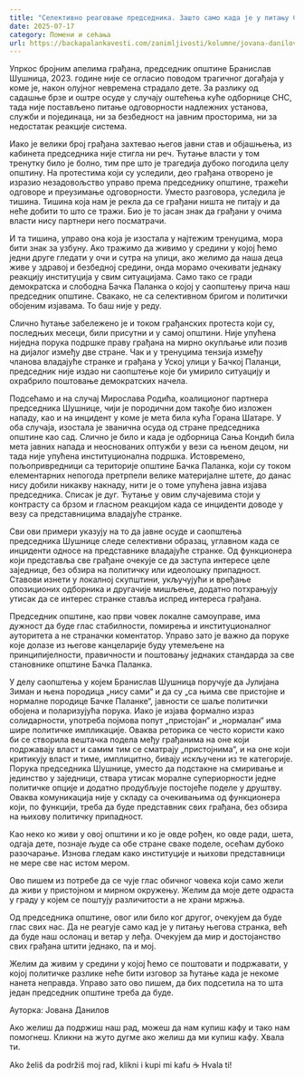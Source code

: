 ```yaml
---
title: "Селективно реаговање председника. Зашто само када је у питању СНС?"
date: 2025-07-17
category: Помени и сећања
url: https://backapalankavesti.com/zanimljivosti/kolumne/jovana-danilov-kolumna/selektivno-reagovanje-predsednika-opstine/
---
```


Упркос бројним апелима грађана, председник општине Бранислав Шушница, 2023. године није се огласио поводом трагичног догађаја у коме је, након олујног невремена страдало дете. За разлику од садашње брзе и оштре осуде у случају оштећења куће одборнице СНС, тада није постављено питање одговорности надлежних установа, служби и појединаца, ни за безбедност на јавним просторима, ни за недостатак реакције система.

Иако је велики број грађана захтевао његов јавни став и објашњења, из кабинета председника није стигла ни реч. Ћутање власти у том тренутку било је болно, тим пре што је трагедија дубоко погодила целу општину. На протестима који су уследили, део грађана отворено је изразио незадовољство управо према председнику општине, тражећи одговоре и преузимање одговорности. Уместо разговора, уследила је тишина. Тишина која нам је рекла да се грађани ништа не питају и да неће добити то што се тражи. Био је то јасан знак да грађани у очима власти нису партнери него посматрачи.

И та тишина, управо она која је изостала у најтежим тренуцима, мора бити знак за узбуну. Ако тражимо да живимо у средини у којој ћемо једни друге гледати у очи и сутра на улици, ако желимо да наша деца живе у здравој и безбедној средини, онда морамо очекивати једнаку реакцију институција у свим ситуацијама. Само тако се гради демократска и слободна Бачка Паланка о којој у саопштењу прича наш председник општине. Свакако, не са селективном бригом и политички обојеним изјавама. То баш није у реду.

Слично ћутање забележено је и током грађанских протеста који су, последњих месеци, били присутни и у самој општини. Није упућена ниједна порука подршке праву грађана на мирно окупљање или позив на дијалог између две стране. Чак и у тренуцима тензија између чланова владајуће странке и грађана у Уској улици у Бачкој Паланци, председник није издао ни саопштење које би умирило ситуацију и охрабрило поштовање демократских начела.

Подсећамо и на случај Мирослава Родића, коалиционог партнера председника Шушнице, чији је породични дом такође био изложен нападу, као и на инцидент у коме је мета била кућа Горана Шатаре. У оба случаја, изостала је званична осуда од стране председника општине као сад. Слично је било и када је одборница Сања Кондић била мета јавних напада и неоснованих оптужби у вези са њеном децом, ни тада није упућена институционална подршка. Истовремено, пољопривредници са територије општине Бачка Паланка, који су током елементарних непогода претрпели велике материјалне штете, до данас нису добили никакву накнаду, нити је о томе упућена јавна изјава председника. Списак је дуг. Ћутање у овим случајевима стоји у контрасту са брзом и гласном реакцијом када се инциденти доводе у везу са представницима владајуће странке.

Сви ови примери указују на то да јавне осуде и саопштења председника Шушнице следе селективни образац, углавном када се инциденти односе на представнике владајуће странке. Од функционера који представља све грађане очекује се да заступа интересе целе заједнице, без обзира на политичку или идеолошку припадност. Ставови изнети у локалној скупштини, укључујући и вређање опозиционих одборника и другачије мишљење, додатно потхрањују утисак да се интерес странке ставља испред интереса грађана.

Председник општине, као први човек локалне самоуправе, има дужност да буде глас стабилности, помирења и институционалног ауторитета а не страначки коментатор. Управо зато је важно да поруке које долазе из његове канцеларије буду утемељене на принципијелности, правичности и поштовању једнаких стандарда за све становнике општине Бачка Паланка.

У делу саопштења у којем Бранислав Шушница поручује да Јулијана Зиман и њена породица „нису сами“ и да су „са њима све пристојне и нормалне породице Бачке Паланке“, јавности се шаље политички обојена и поларизујућа порука. Иако је изјава формално израз солидарности, употреба појмова попут „пристојан“ и „нормалан“ има шире политичке импликације. Оваква реторика се често користи како би се створила вештачка подела међу грађанима на оне који подржавају власт и самим тим се сматрају „пристојнима“, и на оне који критикују власт и тиме, имплицитно, бивају искључени из те категорије. Порука председника Шушнице, уместо да подстакне на смиривање и јединство у заједници, ствара утисак моралне супериорности једне политичке опције и додатно продубљује постојеће поделе у друштву. Оваква комуникација није у складу са очекивањима од функционера који, по функцији, треба да буде представник свих грађана, без обзира на њихову политичку припадност.

Као неко ко живи у овој општини и ко је овде рођен, ко овде ради, шета, одгаја дете, познаје људе са обе стране сваке поделе, осећам дубоко разочарање. Изнова гледам како институције и њихови представници не мере све нас истом мером.

Ово пишем из потребе да се чује глас обичног човека који само жели да живи у пристојном и мирном окружењу. Желим да моје дете одраста у граду у којем се поштују различитости а не храни мржња.

Од председника општине, овог или било ког другог, очекујем да буде глас свих нас. Да не реагује само кад је у питању његова странка, већ да буде наш ослонац и ветар у леђа. Очекујем да мир и достојанство свих грађана штити једнако, па и мој.

Желим да живим у средини у којој ћемо се поштовати и подржавати, у којој политичке разлике неће бити изговор за ћутање када је некоме нанета неправда. Управо зато ово пишем, да бих подсетила на то шта један председник општине треба да буде.

Ауторка: Јована Данилов

Ако желиш да подржиш наш рад, можеш да нам купиш кафу и тако нам помогнеш. Кликни на жуто дугме ако желиш да ми купиш кафу. Хвала ти.

Ako želiš da podržiš moj rad, klikni i kupi mi kafu ☕ Hvala ti!
